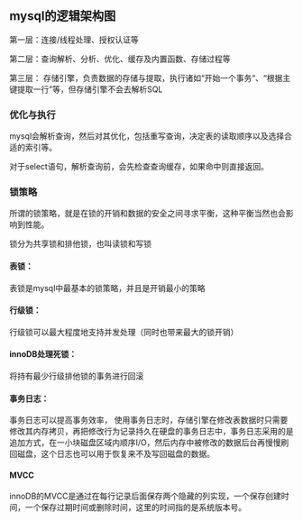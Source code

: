 ## mysql的逻辑架构图

第一层：连接/线程处理、授权认证等

第二层：查询解析、分析、优化、缓存及内置函数、存储过程等

第三层： 存储引擎，负责数据的存储与提取，执行诸如“开始一个事务“、“根据主键提取一行”等，但存储引擎不会去解析SQL

### 优化与执行

mysql会解析查询，然后对其优化，包括重写查询，决定表的读取顺序以及选择合适的索引等。

对于select语句，解析查询前，会先检查查询缓存，如果命中则直接返回。



### 锁策略

所谓的锁策略，就是在锁的开销和数据的安全之间寻求平衡，这种平衡当然也会影响到性能。

锁分为共享锁和排他锁，也叫读锁和写锁



#### 表锁：

表锁是mysql中最基本的锁策略，并且是开销最小的策略



#### 行级锁：

行级锁可以最大程度地支持并发处理（同时也带来最大的锁开销）



#### innoDB处理死锁：

将持有最少行级排他锁的事务进行回滚



#### 事务日志：

事务日志可以提高事务效率， 使用事务日志时，存储引擎在修改表数据时只需要修改其内存拷贝，再把修改行为记录持久在硬盘的事务日志中，事务日志采用的是追加方式，在一小块磁盘区域内顺序I/O，然后内存中被修改的数据后台再慢慢刷回磁盘，这个日志也可以用于恢复来不及写回磁盘的数据。



#### MVCC

innoDB的MVCC是通过在每行记录后面保存两个隐藏的列实现，一个保存创建时间，一个保存过期时间或删除时间，这里的时间指的是系统版本号。













